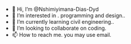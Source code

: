 - 👋 Hi, I’m @Nshimiyimana-Dias-Dyd
- 👀 I’m interested in . programming and design..
- 🌱 I’m currently learning civil engineering..
- 💞️ I’m looking to collaborate on coding.
- 📫 How to reach me. you may use email.

<!---
Nshimiyimana-Dias-Dyd/Nshimiyimana-Dias-Dyd is a ✨ special ✨ repository because its `README.md` (this file) appears on your GitHub profile.
You can click the Preview link to take a look at your changes.
--->
